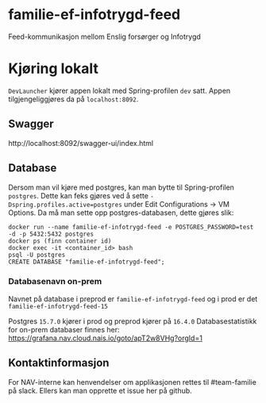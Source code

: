 # familie-ef-infotrygd-feed
Feed-kommunikasjon mellom Enslig forsørger og Infotrygd

# Kjøring lokalt
`DevLauncher` kjører appen lokalt med Spring-profilen `dev` satt. Appen tilgjengeliggjøres da på `localhost:8092`.  

## Swagger
http://localhost:8092/swagger-ui/index.html

## Database

Dersom man vil kjøre med postgres, kan man bytte til Spring-profilen `postgres`. Dette kan feks gjøres ved å sette
 `-Dspring.profiles.active=postgres` under Edit Configurations -> VM Options.
Da må man sette opp postgres-databasen, dette gjøres slik:
```
docker run --name familie-ef-infotrygd-feed -e POSTGRES_PASSWORD=test -d -p 5432:5432 postgres
docker ps (finn container id)
docker exec -it <container_id> bash
psql -U postgres
CREATE DATABASE "familie-ef-infotrygd-feed";
```

### Databasenavn on-prem
Navnet på database i preprod er `familie-ef-infotrygd-feed` og i prod er det `familie-ef-infotrygd-feed-15`

Postgres `15.7.0` kjører i prod og preprod kjører på `16.4.0`
Databasestatistikk for on-prem databaser finnes her: https://grafana.nav.cloud.nais.io/goto/apT2w8VHg?orgId=1

## Kontaktinformasjon
For NAV-interne kan henvendelser om applikasjonen rettes til #team-familie på slack. Ellers kan man opprette et issue her på github.
